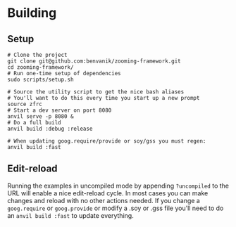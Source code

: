 # Building


## Setup

    # Clone the project
    git clone git@github.com:benvanik/zooming-framework.git
    cd zooming-framework/
    # Run one-time setup of dependencies
    sudo scripts/setup.sh

    # Source the utility script to get the nice bash aliases
    # You'll want to do this every time you start up a new prompt
    source zfrc
    # Start a dev server on port 8080
    anvil serve -p 8080 &
    # Do a full build
    anvil build :debug :release

    # When updating goog.require/provide or soy/gss you must regen:
    anvil build :fast

## Edit-reload

Running the examples in uncompiled mode by appending `?uncompiled` to the URL
will enable a nice edit-reload cycle. In most cases you can make changes and
reload with no other actions needed. If you change a `goog.require` or
`goog.provide` or modify a .soy or .gss file you'll need to do an
`anvil build :fast` to update everything.
